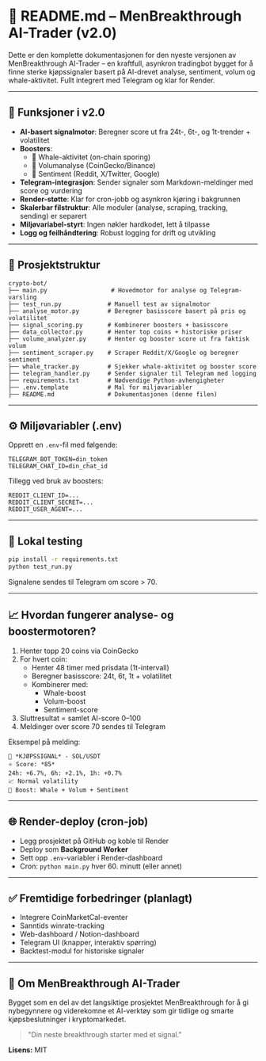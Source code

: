 # 📘 README.md – MenBreakthrough AI-Trader (v2.0)

Dette er den komplette dokumentasjonen for den nyeste versjonen av MenBreakthrough AI-Trader – en kraftfull, asynkron tradingbot bygget for å finne sterke kjøpssignaler basert på AI-drevet analyse, sentiment, volum og whale-aktivitet. Fullt integrert med Telegram og klar for Render.

---

## 🚀 Funksjoner i v2.0

- **AI-basert signalmotor**: Beregner score ut fra 24t-, 6t-, og 1t-trender + volatilitet
- **Boosters**:
  - 🔹 Whale-aktivitet (on-chain sporing)
  - 🔹 Volumanalyse (CoinGecko/Binance)
  - 🔹 Sentiment (Reddit, X/Twitter, Google)
- **Telegram-integrasjon**: Sender signaler som Markdown-meldinger med score og vurdering
- **Render-støtte**: Klar for cron-jobb og asynkron kjøring i bakgrunnen
- **Skalerbar filstruktur**: Alle moduler (analyse, scraping, tracking, sending) er separert
- **Miljøvariabel-styrt**: Ingen nøkler hardkodet, lett å tilpasse
- **Logg og feilhåndtering**: Robust logging for drift og utvikling

---

## 📁 Prosjektstruktur

```
crypto-bot/
├── main.py                  # Hovedmotor for analyse og Telegram-varsling
├── test_run.py             # Manuell test av signalmotor
├── analyse_motor.py        # Beregner basisscore basert på pris og volatilitet
├── signal_scoring.py       # Kombinerer boosters + basisscore
├── data_collector.py       # Henter top coins + historiske priser
├── volume_analyzer.py      # Henter og booster score ut fra faktisk volum
├── sentiment_scraper.py    # Scraper Reddit/X/Google og beregner sentiment
├── whale_tracker.py        # Sjekker whale-aktivitet og booster score
├── telegram_handler.py     # Sender signaler til Telegram med logging
├── requirements.txt        # Nødvendige Python-avhengigheter
├── .env.template           # Mal for miljøvariabler
├── README.md               # Dokumentasjonen (denne filen)
```

---

## ⚙️ Miljøvariabler (.env)

Opprett en `.env`-fil med følgende:

```
TELEGRAM_BOT_TOKEN=din_token
TELEGRAM_CHAT_ID=din_chat_id
```

Tillegg ved bruk av boosters:
```
REDDIT_CLIENT_ID=...
REDDIT_CLIENT_SECRET=...
REDDIT_USER_AGENT=...
```

---

## 🧪 Lokal testing

```bash
pip install -r requirements.txt
python test_run.py
```

Signalene sendes til Telegram om score > 70.

---

## 📈 Hvordan fungerer analyse- og boostermotoren?

1. Henter topp 20 coins via CoinGecko
2. For hvert coin:
   - Henter 48 timer med prisdata (1t-intervall)
   - Beregner basisscore: 24t, 6t, 1t + volatilitet
   - Kombinerer med:
     - Whale-boost
     - Volum-boost
     - Sentiment-score
3. Sluttresultat = samlet AI-score 0–100
4. Meldinger over score 70 sendes til Telegram

Eksempel på melding:

```
🚀 *KJØPSSIGNAL* - SOL/USDT
⭐ Score: *85*
24h: +6.7%, 6h: +2.1%, 1h: +0.7%
📈 Normal volatility
🔹 Boost: Whale + Volum + Sentiment
```

---

## 🌐 Render-deploy (cron-job)

- Legg prosjektet på GitHub og koble til Render
- Deploy som **Background Worker**
- Sett opp `.env`-variabler i Render-dashboard
- Cron: `python main.py` hver 60. minutt (eller annet)

---

## ✅ Fremtidige forbedringer (planlagt)

- Integrere CoinMarketCal-eventer
- Sanntids winrate-tracking
- Web-dashboard / Notion-dashboard
- Telegram UI (knapper, interaktiv spørring)
- Backtest-modul for historiske signaler

---

## 🧠 Om MenBreakthrough AI-Trader

Bygget som en del av det langsiktige prosjektet MenBreakthrough for å gi nybegynnere og viderekomne et AI-verktøy som gir tidlige og smarte kjøpsbeslutninger i kryptomarkedet.

> "Din neste breakthrough starter med et signal."

**Lisens:** MIT

